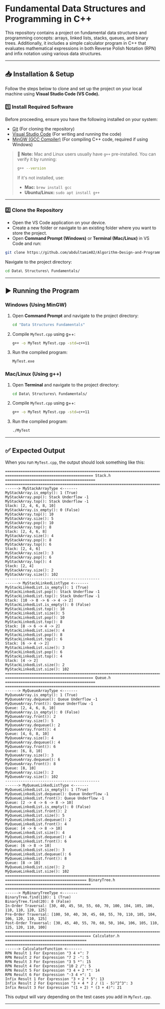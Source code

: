 # Fundamental Data Structures and Programming in C++

This repository contains a project on fundamental data structures and programming concepts: arrays, linked lists, stacks, queues, and binary trees. 
Additionally, it includes a simple calculator program in C++ that evaluates mathematical expressions in both Reverse Polish Notation (RPN) and infix notation using various data structures.

---

## 📥 Installation & Setup

Follow the steps below to clone and set up the project on your local machine using **Visual Studio Code (VS Code).**

### 1️⃣ Install Required Software

Before proceeding, ensure you have the following installed on your system:

- [Git](https://git-scm.com/downloads) (For cloning the repository)
- [Visual Studio Code](https://code.visualstudio.com/) (For writing and running the code)
- [MinGW (GCC Compiler)](https://sourceforge.net/projects/mingw/) (For compiling C++ code, required if using Windows)

> 📝 **Note:** Mac and Linux users usually have `g++` pre-installed. You can verify it by running:
> ```sh
> g++ --version
> ```
> If it's not installed, use:
> - **Mac:** `brew install gcc`
> - **Ubuntu/Linux:** `sudo apt install g++`

---

### 2️⃣ Clone the Repository

* Open the VS Code application on your device.
* Create a new folder or navigate to an existing folder where you want to store the project.
* Open **Command Prompt (Windows)** or **Terminal (Mac/Linux)** in VS Code and run:

```sh
git clone https://github.com/abdultamim02/Algorithm-Design-and-Programming.git
```

Navigate to the project directory:

```sh
cd Data\ Structures\ Fundamentals/
```

---

## ▶️ Running the Program

### Windows (Using MinGW)

1. Open **Command Prompt** and navigate to the project directory:
   ```sh
   cd "Data Structures Fundamentals"
   ```
2. Compile `MyTest.cpp` using g++:
   ```sh
   g++ -o MyTest MyTest.cpp -std=c++11
   ```
3. Run the compiled program:
   ```sh
   MyTest.exe
   ```

### Mac/Linux (Using g++)

1. Open **Terminal** and navigate to the project directory:
   ```sh
   cd Data\ Structures\ Fundamentals/
   ```
2. Compile `MyTest.cpp` using g++:
   ```sh
   g++ -o MyTest MyTest.cpp -std=c++11
   ```
3. Run the compiled program:
   ```sh
   ./MyTest
   ```

---

## ✅ Expected Output

When you run `MyTest.cpp`, the output should look something like this:

```
==========================================================================================
======================================== Stack.h =========================================
==========================================================================================
------> MyStackArrayType <-------
MyStackArray.is_empty(): 1 (True)
MyStackArray.pop(): Stack Underflow -1
MyStackArray.top(): Stack Underflow -1
Stack: [2, 4, 6, 8, 10]
MyStackArray.is_empty(): 0 (False)
MyStackArray.top(): 10
MyStackArray.size(): 5
MyStackArray.pop(): 10
MyStackArray.top(): 8
Stack: [2, 4, 6, 8]
MyStackArray.size(): 4
MyStackArray.pop(): 8
MyStackArray.top(): 6
Stack: [2, 4, 6]
MyStackArray.size(): 3
MyStackArray.pop(): 6
MyStackArray.top(): 4
Stack: [2, 4]
MyStackArray.size(): 2
MyStackArray.size(): 102
-------------------------------------------
------> MyStackLinkedListType <-------
MyStackLinkedList.is_empty(): 1 (True)
MyStackLinkedList.pop(): Stack Underflow -1
MyStackLinkedList.top(): Stack Underflow -1
Stack: [10 -> 8 -> 6 -> 4 -> 2]
MyStackLinkedList.is_empty(): 0 (False)
MyStackLinkedList.top(): 10
MyStackLinkedList.size(): 5
MyStackLinkedList.pop(): 10
MyStackLinkedList.top(): 8
Stack: [8 -> 6 -> 4 -> 2]
MyStackLinkedList.size(): 4
MyStackLinkedList.pop(): 8
MyStackLinkedList.top(): 6
Stack: [6 -> 4 -> 2]
MyStackLinkedList.size(): 3
MyStackLinkedList.pop(): 6
MyStackLinkedList.top(): 4
Stack: [4 -> 2]
MyStackLinkedList.size(): 2
MyStackLinkedList.size(): 102
==========================================================================================
======================================== Queue.h =========================================
==========================================================================================
------> MyQueueArrayType <-------
MyQueueArray.is_empty(): 1 (True)
MyQueueArray.dequeue(): Queue Underflow -1
MyQueueArray.front(): Queue Underflow -1
Queue: [2, 4, 6, 8, 10]
MyQueueArray.is_empty(): 0 (False)
MyQueueArray.front(): 2
MyQueueArray.size(): 5
MyQueueArray.dequeue(): 2
MyQueueArray.front(): 4
Queue: [4, 6, 8, 10]
MyQueueArray.size(): 4
MyQueueArray.dequeue(): 4
MyQueueArray.front(): 6
Queue: [6, 8, 10]
MyQueueArray.size(): 3
MyQueueArray.dequeue(): 6
MyQueueArray.front(): 8
Queue: [8, 10]
MyQueueArray.size(): 2
MyQueueArray.size(): 102
-------------------------------------------
------> MyQueueLinkedListType <-------
MyQueueLinkedList.is_empty(): 1 (True)
MyQueueLinkedList.dequeue(): Queue Underflow -1
MyQueueLinkedList.front(): Queue Underflow -1
Queue: [2 -> 4 -> 6 -> 8 -> 10]
MyQueueLinkedList.is_empty(): 0 (False)
MyQueueLinkedList.front(): 2
MyQueueLinkedList.size(): 5
MyQueueLinkedList.dequeue(): 2
MyQueueLinkedList.front(): 4
Queue: [4 -> 6 -> 8 -> 10]
MyQueueLinkedList.size(): 4
MyQueueLinkedList.dequeue(): 4
MyQueueLinkedList.front(): 6
Queue: [6 -> 8 -> 10]
MyQueueLinkedList.size(): 3
MyQueueLinkedList.dequeue(): 6
MyQueueLinkedList.front(): 8
Queue: [8 -> 10]
MyQueueLinkedList.size(): 2
MyQueueLinkedList.size(): 102
==========================================================================================
===================================== BinaryTree.h =======================================
==========================================================================================
------> MyBinaryTreeType <-------
BinaryTree.find(110): 1 (True)
BinaryTree.find(20): 0 (False)
In-Order Traversal: [30, 40, 45, 50, 55, 60, 70, 100, 104, 105, 106, 110, 110, 120, 125]
Pre-Order Traversal: [100, 50, 40, 30, 45, 60, 55, 70, 110, 105, 104, 106, 120, 110, 125]
Post-Order Traversal: [30, 45, 40, 55, 70, 60, 50, 104, 106, 105, 110, 125, 120, 110, 100]
==========================================================================================
======================================= Calculator.h =====================================
==========================================================================================
------> CalculatorFunction <-------
RPN Result 1 For Expression "3 4 +": 7
RPN Result 2 For Expression "7 2 -": 5
RPN Result 3 For Expression "3 5 *": 15
RPN Result 4 For Expression "10 2 /": 5
RPN Result 5 For Expression "3 4 + 2 *": 14
RPN Result 6 For Expression "-3 4 +": 1
Infix Result 1 For Expression "3 + 2 * 5": 13
Infix Result 2 For Expression "3 + 4 * 2 / (1 - 5)^2^3": 3
Infix Result 3 For Expression "(1 + 2) * (3 + 4)": 21
```

This output will vary depending on the test cases you add in `MyTest.cpp`.

---
